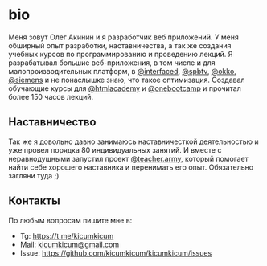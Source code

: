 # bio

Меня зовут Олег Акинин и я разработчик веб приложений. У меня обширный опыт разработки, наставничества, а так же создания учебных курсов по программированию и проведению лекций. Я разрабатывал большие веб-приложения, в том числе и для малопроизводительных платформ, в [@interfaced](https://interfaced.tv), [@spbtv](https://ru.spbtv.com), [@okko](https://okko.tv), [@siemens](https://siemens.com) и не понаслышке знаю, что такое оптимизация. Создавал обучающие курсы для [@htmlacademy](https://htmlacademy.ru) и [@onebootcamp](https://m.facebook.com/onebootcamp/) и прочитал более 150 часов лекций.

## Наставничество

Так же я довольно давно занимаюсь наставничесткой деятельностью и уже провел порядка 80 индивидуальных занятий. И вместе с неравнодушными запустил проект [@teacher.army](https://teacher.army), который помогает найти себе хорошего наставника и перенимать его опыт. Обязательно загляни туда ;)

## Контакты

По любым вопросам пишите мне в:

- Tg: https://t.me/kicumkicum
- Mail: kicumkicum@gmail.com
- Issue: https://github.com/kicumkicum/kicumkicum/issues
